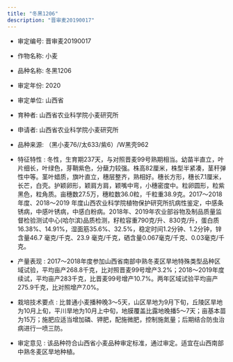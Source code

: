 ```yaml
---
title: "冬黑1206"
description: "晋审麦20190017"
---
```

* 审定编号:  晋审麦20190017

*  作物名称:  小麦

*  品种名称:  冬黑1206

*  审定年份:  2020

*  审定单位:  山西省

* 育种者:  山西省农业科学院小麦研究所

*  申请者:  山西省农业科学院小麦研究所

*  品种来源:  （黑小麦76//太633/紫6）/W黑壳962

*  特征特性 : 
冬性，生育期237天，与对照晋麦99号熟期相当。幼苗半直立，叶片细长，叶绿色，芽鞘紫色，分蘖力较强。株高82厘米，株型半紧凑，茎秆弹性中等。茎叶蜡质，旗叶直立，穗层整齐，熟相好。穗长方形，穗长7.1厘米，长芒，白壳。护颖卵形，颖肩方肩，颖嘴中弯，小穗密度中。粒卵圆形，粒紫黑色，粒角质。亩穗数27.5万，穗粒数36.0粒，千粒重38.9克。2017～2018年度、2018～2019 年度山西农业科学院植物保护研究所抗病性鉴定，中感条锈病，中感叶锈病，中感白粉病。2018年、2019年农业部谷物及制品质量监督检验测试中心(哈尔滨)品质检测，籽粒容重790克/升、830克/升，蛋白质16.38%、14.91%，湿面筋35.6%、32.5%，稳定时间1.2分钟、1.2分钟，锌含量46.7 毫克/千克、23.9 毫克/千克，硒含量0.067毫克/千克、0.03毫克/千克。
 
*  产量表现 : 
2017～2018年度参加山西省南部中熟冬麦区旱地特殊类型品种区域试验，平均亩产268.8千克，比对照晋麦99号增产3.2%；2018～2019年度续试，平均亩产283千克，比晋麦99号增产10.7%。两年区域试验平均亩产275.9千克，比对照增产7.0%。

*  栽培技术要点 : 
比普通小麦播种晚3～5天，山区旱地为9月下旬，丘陵区旱地为10月上旬，平川旱地为10月上中旬，地膜覆盖比露地晚播5～7天；亩基本苗为15万；施肥应适当增加磷、钾肥，配施微肥，控制施氮量；后期结合防虫治病进行一喷三防。

*  审定意见 : 
该品种符合山西省小麦品种审定标准，通过审定。适宜在山西南部中熟冬麦区旱地种植。
